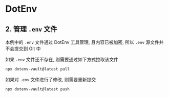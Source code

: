 # DotEnv

## 2. 管理 `.env` 文件

本例中的 `.env` 文件通过 DotEnv 工具管理, 且内容已被加密, 所以 `.env` 源文件并不会提交到 Git 中

如果 `.env` 文件还不存在, 则需要通过如下方式拉取该文件

```bash
npx dotenv-vault@latest pull
```

如果对 `.env` 文件进行了修改, 则需要重新提交

```bash
npx dotenv-vault@latest push
```
